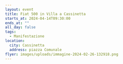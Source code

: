 ```yaml
---
layout: event
title: Fiat 500 in Villa a Cassinetta
starts_at: 2024-04-14T09:30:00
ends_at: ""
all_day: false
tags:
  - Manifestazione
location:
  city: Cassinetta
  address: piazza Comunale
flyer: images/uploads/immagine-2024-02-26-132918.png
---
```

